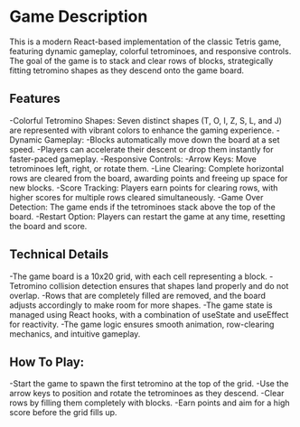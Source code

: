 # Game Description
This is a modern React-based implementation of the classic Tetris game, featuring dynamic gameplay, colorful tetrominoes, and responsive controls. The goal of the game is to stack and clear rows of blocks, strategically fitting tetromino shapes as they descend onto the game board.
## Features
-Colorful Tetromino Shapes: Seven distinct shapes (T, O, I, Z, S, L, and J) are represented with vibrant colors to enhance the gaming experience.
-Dynamic Gameplay:
    -Blocks automatically move down the board at a set speed.
    -Players can accelerate their descent or drop them instantly for faster-paced gameplay.
-Responsive Controls:
    -Arrow Keys: Move tetrominoes left, right, or rotate them.
-Line Clearing: Complete horizontal rows are cleared from the board, awarding points and freeing up space for new blocks.
-Score Tracking: Players earn points for clearing rows, with higher scores for multiple rows cleared simultaneously.
-Game Over Detection: The game ends if the tetrominoes stack above the top of the board.
-Restart Option: Players can restart the game at any time, resetting the board and score.

## Technical Details
-The game board is a 10x20 grid, with each cell representing a block.
-Tetromino collision detection ensures that shapes land properly and do not overlap.
-Rows that are completely filled are removed, and the board adjusts accordingly to make room for more shapes.
-The game state is managed using React hooks, with a combination of useState and useEffect for reactivity.
-The game logic ensures smooth animation, row-clearing mechanics, and intuitive gameplay.

## How To Play:
  -Start the game to spawn the first tetromino at the top of the grid.
  -Use the arrow keys to position and rotate the tetrominoes as they descend.
  -Clear rows by filling them completely with blocks.
  -Earn points and aim for a high score before the grid fills up.






